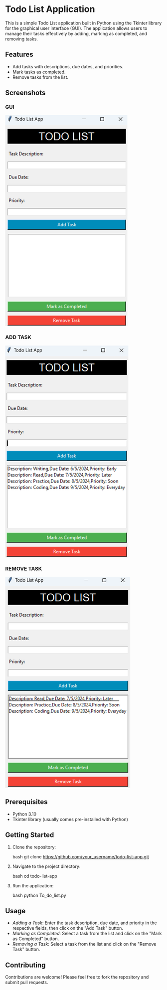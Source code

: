 # Todo List Application

This is a simple Todo List application built in Python using the Tkinter library for the graphical user interface (GUI). The application allows users to manage their tasks effectively by adding, marking as completed, and removing tasks.

## Features

- Add tasks with descriptions, due dates, and priorities.
- Mark tasks as completed.
- Remove tasks from the list.

## Screenshots

### GUI
![GUI](https://github.com/Yasmeen-T/CODSOFT/blob/main/To_Do_List/Snapshots/GUI.png)

### ADD TASK
![ADD TASK](https://github.com/Yasmeen-T/CODSOFT/blob/main/To_Do_List/Snapshots/ADD%20TASK.png)

### REMOVE TASK
![REMOVE TASK](https://github.com/Yasmeen-T/CODSOFT/blob/main/To_Do_List/Snapshots/REMOVE%20TASK.png)

## Prerequisites

- Python 3.10
- Tkinter library (usually comes pre-installed with Python)

## Getting Started

1. Clone the repository:

    bash
    git clone https://github.com/your_username/todo-list-app.git
    

2. Navigate to the project directory:

    bash
    cd todo-list-app
    

3. Run the application:

    bash
    python To_do_list.py
    

## Usage

- *Adding a Task*: Enter the task description, due date, and priority in the respective fields, then click on the "Add Task" button.
- *Marking as Completed*: Select a task from the list and click on the "Mark as Completed" button.
- *Removing a Task*: Select a task from the list and click on the "Remove Task" button.

## Contributing

Contributions are welcome! Please feel free to fork the repository and submit pull requests.
